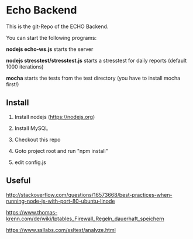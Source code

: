 

# Echo Backend

This is the git-Repo of the ECHO Backend.

You can start the following programs:

<b>nodejs echo-ws.js</b> starts the server

<b>nodejs stresstest/stresstest.js</b> starts a stresstest for daily reports (default 1000 iterations)

<b>mocha </b> starts the tests from the test directory (you have to install mocha first!)


## Install

1. Install nodejs (https://nodejs.org)

2. Install MySQL

3. Checkout this repo

4. Goto project root and run "npm install"

5. edit config.js



## Useful
http://stackoverflow.com/questions/16573668/best-practices-when-running-node-js-with-port-80-ubuntu-linode

https://www.thomas-krenn.com/de/wiki/Iptables_Firewall_Regeln_dauerhaft_speichern

https://www.ssllabs.com/ssltest/analyze.html
